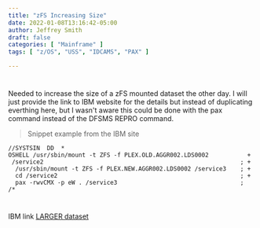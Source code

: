 ```yaml
---
title: "zFS Increasing Size"
date: 2022-01-08T13:16:42-05:00
author: Jeffrey Smith
draft: false
categories: [ "Mainframe" ]
tags: [ "z/OS", "USS", "IDCAMS", "PAX" ]

---
```

#  
#  
Needed to increase the size of a zFS mounted dataset the other day. I will just provide the link to IBM website for the details but instead of duplicating everthing here, but I wasn't aware this could be done with the pax command instead of the DFSMS REPRO command.


>Snippet example from the IBM site

    //SYSTSIN  DD  *
    OSHELL /usr/sbin/mount -t ZFS -f PLEX.OLD.AGGR002.LDS0002           +
     /service2                                                        ; +
      /usr/sbin/mount -t ZFS -f PLEX.NEW.AGGR002.LDS0002 /service3    ; +
      cd /service2                                                    ; +
      pax -rwvCMX -p eW . /service3                                   ;
    /*
  

#         
#  
IBM link [LARGER dataset](https://www.ibm.com/docs/en/zos/2.4.0?topic=iscma-copying-each-file-directory-aggregate-larger-data-set)

